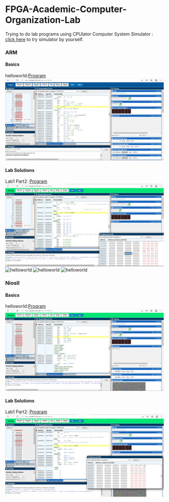 # FPGA-Academic-Computer-Organization-Lab
Trying to do lab programs using CPUlator Computer System Simulator : [click here](https://cpulator.01xz.net/) to try simulator by yourself.<br>
<h3>ARM</h3>
<h4>Basics</h4>

helloworld:[Program](ARM/Basic/helloworld.c)
![helloworld](ARM/Basic/helloworld.jpg)
<h4>Lab Solutions</h4>

Lab1 Part2: [Program](ARM/Solutions/lab1/part2.s)
![Lab1 Part2](ARM/Solutions/lab1/part2.jpg)
![helloworld](ARM/Solutions/1.jpg)
![helloworld](ARM/Solutions/2.jpg)
![helloworld](ARM/Solutions/3.jpg)
<h3>NiosII</h3>
<h4>Basics</h4>

helloworld:[Program](NiosII/Basic/helloworld.c)
![helloworld](NiosII/Basic/helloworld.jpg)
<h4>Lab Solutions</h4>

Lab1 Part2: [Program](NiosII/Solutions/lab1/part2.s)
![Lab1 Part2](NiosII/Solutions/lab1/part2.jpg)

